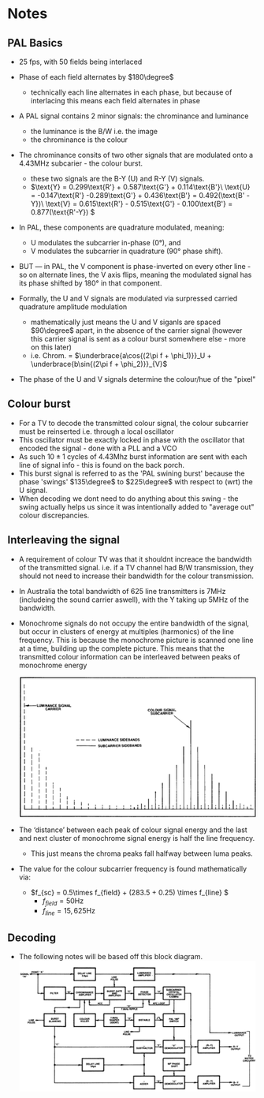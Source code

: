 # Notes
## PAL Basics
* 25 fps, with 50 fields being interlaced
* Phase of each field alternates by $180\degree$
    * technically each line alternates in each phase, but because of interlacing this means each field alternates in phase
* A PAL signal contains 2 minor signals: the chrominance and luminance
    * the luminance is the B/W i.e. the image
    * the chrominance is the colour
* The chrominance consits of two other signals that are modulated onto a 4.43MHz subcarier - the colour burst.
    * these two signals are the B-Y (U) and R-Y (V) signals.
    * $\text{Y} = 0.299\text{R'} + 0.587\text{G'} + 0.114\text{B'}\\
\text{U} = -0.147\text{R'} -0.289\text{G'} + 0.436\text{B'} = 0.492(\text{B' - Y})\\
\text{V} = 0.615\text{R'} - 0.515\text{G'} - 0.100\text{B'} = 0.877(\text{R'-Y})
$
* In PAL, these components are quadrature modulated, meaning:
    * U modulates the subcarrier in-phase (0°), and
    * V modulates the subcarrier in quadrature (90° phase shift).
* BUT — in PAL, the V component is phase-inverted on every other line - so on alternate lines, the V axis flips, meaning the modulated signal has its phase shifted by 180° in that component.

* Formally, the U and V signals are modulated via surpressed carried quadrature amplitude modulation
    * mathematically just means the U and V siganls are spaced $90\degree$ apart, in the absence of the carrier signal (however this carrier signal is sent as a colour burst somewhere else - more on this later)
    * i.e. Chrom. = $\underbrace{a\cos{(2\pi f + \phi_1)}}_U + \underbrace{b\sin{(2\pi f + \phi_2)}}_{V}$
* The phase of the U and V signals determine the colour/hue of the "pixel"


## Colour burst 
* For a TV to decode the transmitted colour signal, the colour subcarrier must be reinserted i.e. through a local oscillator
* This oscillator must be exactly locked in phase with the oscillator that encoded the signal - done with a PLL and a VCO
* As such $10 \pm 1$ cycles of 4.43Mhz burst information are sent with each line of signal info - this is found on the back porch. 
* This burst signal is referred to as the 'PAL swining burst' because the phase 'swings' $135\degree$ to $225\degree$ with respect to (wrt) the U signal.
* When decoding we dont need to do anything about this swing - the swing actually helps us since it was intentionally added to "average out" colour discrepancies.

## Interleaving the signal
* A requirement of colour TV was that it shouldnt increace the bandwidth of the transmitted signal. i.e. if a TV channel had B/W transmission, they should not need to increase their bandwidth for the colour transmission.
* In Australia the total bandwidth of 625 line transmitters is 7MHz (includeing the sound carrier aswell), with the Y taking up 5MHz of the bandwidth. 
* Monochrome signals do not occupy the entire bandwidth of the signal, but occur in clusters of energy at multiples (harmonics) of the line frequency. This is because the monochrome picture is scanned one line at a time, building up the complete picture. This means that the transmitted colour information can be interleaved between peaks of monochrome energy

    ![The colour signal’s subcarrier sidebands are interleaved with the monochrome signal sidebands.](images/interleaving.png)

* The ‘distance’ between each peak of colour signal energy and the last and next cluster of monochrome signal energy is half the line frequency.
    * This just means the chroma peaks fall halfway between luma peaks.
* The value for the colour subcarrier frequency is found mathematically via:
    * $f_{sc} = 0.5\times f_{field} + (283.5 + 0.25) \times f_{line} $
        * $f_{field} = 50\text{Hz}$
        * $f_{line} = 15,625\text{Hz}$


## Decoding
* The following notes will be based off this block diagram.
![alt text](images/decoderblockdiagram.png)
